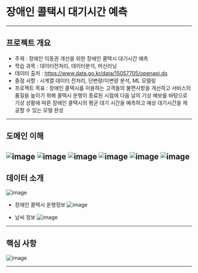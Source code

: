 # 장애인 콜택시 대기시간 예측 
---
## 프로젝트 개요
- 주제 : 장애인 이동권 개선을 위한 장애인 콜택시 대기시간 예측
- 학습 과목 : 데이터전처리, 데이터분석, 머신러닝
- 데이터 출처 : <https://www.data.go.kr/data/15057705/openapi.do>
- 중점 사항 : 시계열 데이터 전처리, 단변량/이변량 분석, ML 모델링
- 프로젝트 목표 : 장애인 콜택시를 이용하는 고객들의 불편사항을 개선하고 서비스의 품질을 높이기 위해 콜택시 운행이 종료된 시점에 다음 날의 기상 예보를 바탕으로 기상 상황에 따른 장애인 콜택시의 평균 대기 시간을 예측하고 예상 대기시간을 제공할 수 있는 모델 완성
---

## 도메인 이해 
![image](https://github.com/user-attachments/assets/e98b8d49-f9b8-465f-b54a-70cced5fc309)
![image](https://github.com/user-attachments/assets/8b47a077-f8c3-441b-8d7c-6b5eb539cc30)
![image](https://github.com/user-attachments/assets/5b28fa39-52a6-4997-98ab-9653c477368f)
![image](https://github.com/user-attachments/assets/ce59a873-a7b3-4e52-8300-011d52d88683)
![image](https://github.com/user-attachments/assets/df600ce8-f2f1-4544-a668-e1e70d906a99)
![image](https://github.com/user-attachments/assets/450669e2-3a86-4a8d-92e3-8e156b8c3980)
---

## 데이터 소개 

![image](https://github.com/user-attachments/assets/7677a115-687a-446d-bfc5-1fb65c6c9236)

- 장애인 콜택시 운행정보
![image](https://github.com/user-attachments/assets/ef7247f2-b312-4568-a5b6-3b5c850d2f50)


- 날씨 정보
![image](https://github.com/user-attachments/assets/8e8bc27a-7185-4a1c-a433-8bfca16e1602)
---

## 핵심 사항 

![image](https://github.com/user-attachments/assets/e599475a-551a-43d4-8bbd-3b583e66d15f)

---
